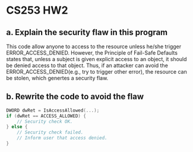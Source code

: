 # CS253 HW2

## a. Explain the security flaw in this program
This code allow anyone to access to the resource unless he/she trigger ERROR_ACCESS_DENIED. However, the Principle of Fail-Safe Defaults states that, unless a subject is given explicit access to an object, it should be denied access to that object. Thus, if an attacker can avoid the ERROR_ACCESS_DENIED(e.g., try to trigger other error), the resource can be stolen, which genertes a security flaw.

## b. Rewrite the code to avoid the flaw
```c
DWORD dwRet = IsAccessAllowed(...);
if (dwRet == ACCESS_ALLOWED) {
    // Security check OK.
} else {
    // Security check failed.
    // Inform user that access denied.
}
```
